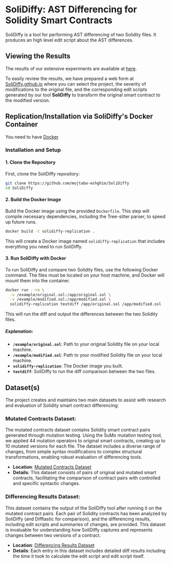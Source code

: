 # SoliDiffy: AST Differencing for Solidity Smart Contracts

SoliDiffy is a tool for performing AST differencing of two Solidity files. It produces an high level edit script about the AST differences.

## Viewing the Results
The results of our extensive experiments are available at [here](https://github.com/SoliDiffy/SoliDiffy-results).

To easily review the results, we have prepared a web form at [SoliDiffy.github.io](https://SoliDiffy.github.io) where you can select the project, the severity of modifications to the original file, and the corresponding edit scripts generated by our tool **SoliDiffy** to transform the original smart contract to the modified version.

## Replication/Installation via SoliDiffy's Docker Container

You need to have [Docker](https://docs.docker.com/get-docker/) 

### Installation and Setup

#### 1. Clone the Repository
First, clone the SoliDiffy repository:

```bash
git clone https://github.com/mojtaba-eshghie/SoliDiffy
cd SoliDiffy
```

#### 2. Build the Docker Image
Build the Docker image using the provided `Dockerfile`. This step will compile necessary dependencies, including the Tree-sitter parser, to speed up future runs.

```bash
docker build -t solidiffy-replication .
```

This will create a Docker image named `solidiffy-replication` that includes everything you need to run SoliDiffy.

#### 3. Run SoliDiffy with Docker

To run SoliDiffy and compare two Solidity files, use the following Docker command. The files must be located on your host machine, and Docker will mount them into the container.

```bash
docker run --rm \
  -v /example/original.sol:/app/original.sol \
  -v /example/modified.sol:/app/modified.sol \
  solidiffy-replication textdiff /app/original.sol /app/modified.sol
```

This will run the diff and output the differences between the two Solidity files.

##### Explanation:
- **`/example/original.sol`**: Path to your original Solidity file on your local machine.
- **`/example/modified.sol`**: Path to your modified Solidity file on your local machine.
- **`solidiffy-replication`**: The Docker image you built.
- **`textdiff`**: SoliDiffy to run the diff comparison between the two files.




## Dataset(s)

The project creates and maintains two main datasets to assist with research and evaluation of Solidity smart contract differencing:

### **Mutated Contracts Dataset**:
The mutated contracts dataset contains Solidity smart contract pairs generated through mutation testing. Using the SuMo mutation testing tool, we applied 44 mutation operators to original smart contracts, creating up to 10 mutated versions for each file. The dataset includes a diverse range of changes, from simple syntax modifications to complex structural transformations, enabling robust evaluation of differencing tools.

- **Location**: [Mutated Contracts Dataset](https://github.com/SoliDiffy/SoliDiffy-results/tree/main/contracts/mutants)
- **Details**: This dataset consists of pairs of original and mutated smart contracts, facilitating the comparison of contract pairs with controlled and specific syntactic changes.
   
### **Differencing Results Dataset**:
This dataset contains the output of the SoliDiffy tool after running it on the mutated contract pairs. Each pair of Solidity contracts has been analyzed by SoliDiffy (and Difftastic for comparison), and the differencing results, including edit scripts and summaries of changes, are provided. This dataset is invaluable for understanding how SoliDiffy captures and represents changes between two versions of a contract.

- **Location**: [Differencing Results Dataset](https://github.com/SoliDiffy/SoliDiffy-results/tree/main/results/contracts/mutants)
- **Details**: Each entry in this dataset includes detailed diff results including the time it took to calculate the edit script and edit script itself.

